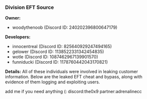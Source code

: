 ### Division EFT Source

**Owner:** 
- woodythenoob (Discord ID: 240202396800647179)

**Developers:** 
- innocentreal (Discord ID: 825640929247494165)
- gelower (Discord ID: 1138522331342454835)
- wotle (Discord ID: 1087462967139901570)
- funniducki (Discord ID: 1178760442043170821)

**Details:**
All of these individuals were involved in leaking customer information. Below are the leaked EFT cheat and bypass, along with evidence of them logging and exploiting users.

add me if you need anything (: discord:the0x9 partner:adrenalinecc
